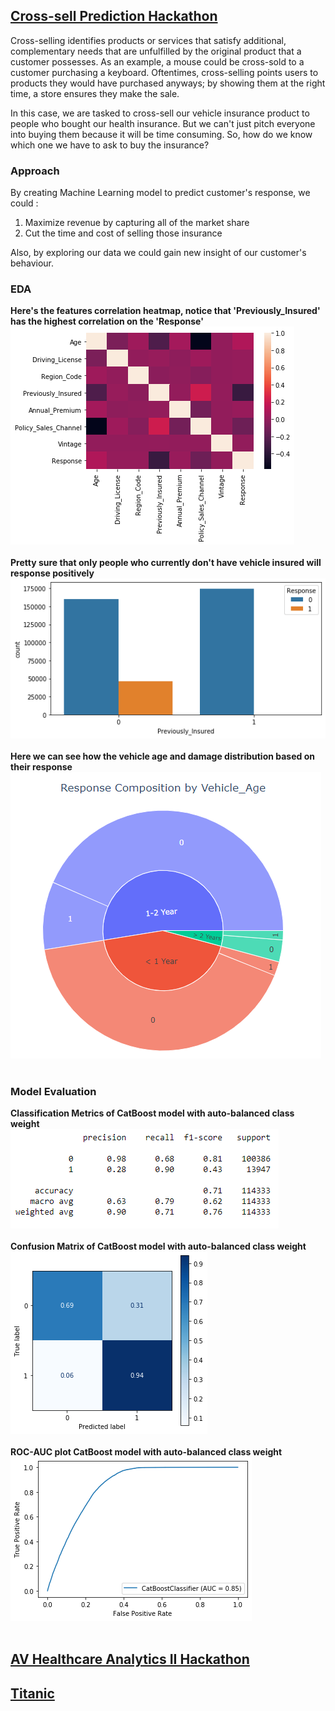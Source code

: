 ## [Cross-sell Prediction Hackathon](https://github.com/kimichiaveli/Health_Insurance_Cross_Sell/)

Cross-selling identifies products or services that satisfy additional, complementary needs that are unfulfilled by the original product that a customer possesses. As an example, a mouse could be cross-sold to a customer purchasing a keyboard. Oftentimes, cross-selling points users to products they would have purchased anyways; by showing them at the right time, a store ensures they make the sale.

In this case, we are tasked to cross-sell our vehicle insurance product to people who bought our health insurance. But we can't just pitch everyone into buying them because it will be time consuming. So, how do we know which one we have to ask to buy the insurance?

### Approach

By creating Machine Learning model to predict customer's response, we could :

1. Maximize revenue by capturing all of the market share
2. Cut the time and cost of selling those insurance

Also, by exploring our data we could gain new insight of our customer's behaviour.

### EDA

**Here's the features correlation heatmap, notice that 'Previously_Insured' has the highest correlation on the 'Response'**<br>
![alt text](https://github.com/kimichiaveli/Health_Insurance_Cross_Sell/blob/main/heatmapcorr.png?raw=true 'Correlation Heatmap')<br><br>
**Pretty sure that only people who currently don't have vehicle insured will response positively**<br>
![alt text](https://github.com/kimichiaveli/Health_Insurance_Cross_Sell/blob/main/previnsured.png?raw=true 'Previously_Insured countplot')<br><br>
**Here we can see how the vehicle age and damage distribution based on their response**<br>
![alt text](https://github.com/kimichiaveli/Health_Insurance_Cross_Sell/blob/main/vehage.PNG?raw=true 'Vehicle Age based on the response')<br><br>

### Model Evaluation

**Classification Metrics of CatBoost model with auto-balanced class weight**<br>
![alt text](https://github.com/kimichiaveli/Health_Insurance_Cross_Sell/blob/main/classweightmetric.PNG?raw=true)<br><br>
**Confusion Matrix of CatBoost model with auto-balanced class weight**<br>
![alt text](https://github.com/kimichiaveli/Health_Insurance_Cross_Sell/blob/main/conclassweight.png?raw=true)<br><br>
**ROC-AUC plot CatBoost model with auto-balanced class weight**<br>
![alt text](https://github.com/kimichiaveli/Health_Insurance_Cross_Sell/blob/main/rocaucclassweight.png?raw=true)<br><br>

## [AV Healthcare Analytics II Hackathon](https://github.com/kimichiaveli/AV-Healthcare-Analytics-II-Project/)

## [Titanic](https://github.com/kimichiaveli/Titanic/)

